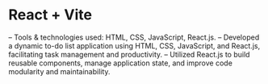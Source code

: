 # React + Vite

– Tools & technologies used: HTML, CSS, JavaScript, React.js.
– Developed a dynamic to-do list application using HTML, CSS, JavaScript, and React.js, facilitating task management and productivity.
– Utilized React.js to build reusable components, manage application state, and improve code modularity and
 maintainability.